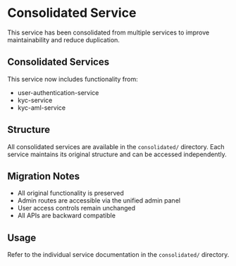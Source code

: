 # Consolidated Service

This service has been consolidated from multiple services to improve maintainability and reduce duplication.

## Consolidated Services

This service now includes functionality from:

- user-authentication-service
- kyc-service
- kyc-aml-service

## Structure

All consolidated services are available in the `consolidated/` directory.
Each service maintains its original structure and can be accessed independently.

## Migration Notes

- All original functionality is preserved
- Admin routes are accessible via the unified admin panel
- User access controls remain unchanged
- All APIs are backward compatible

## Usage

Refer to the individual service documentation in the `consolidated/` directory.
